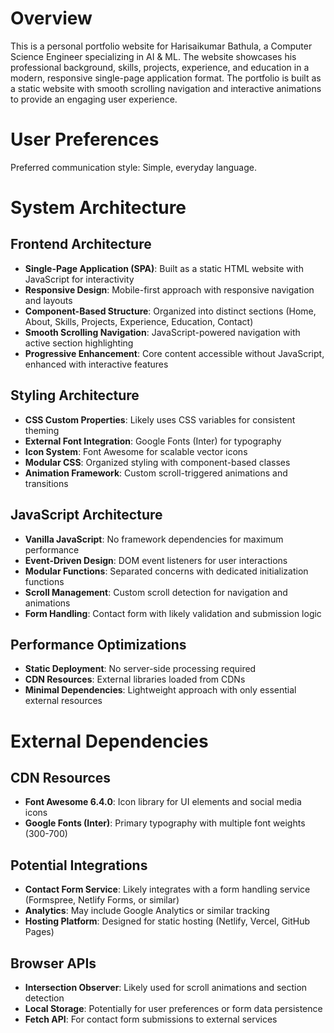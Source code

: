 # Overview

This is a personal portfolio website for Harisaikumar Bathula, a Computer Science Engineer specializing in AI & ML. The website showcases his professional background, skills, projects, experience, and education in a modern, responsive single-page application format. The portfolio is built as a static website with smooth scrolling navigation and interactive animations to provide an engaging user experience.

# User Preferences

Preferred communication style: Simple, everyday language.

# System Architecture

## Frontend Architecture
- **Single-Page Application (SPA)**: Built as a static HTML website with JavaScript for interactivity
- **Responsive Design**: Mobile-first approach with responsive navigation and layouts
- **Component-Based Structure**: Organized into distinct sections (Home, About, Skills, Projects, Experience, Education, Contact)
- **Smooth Scrolling Navigation**: JavaScript-powered navigation with active section highlighting
- **Progressive Enhancement**: Core content accessible without JavaScript, enhanced with interactive features

## Styling Architecture
- **CSS Custom Properties**: Likely uses CSS variables for consistent theming
- **External Font Integration**: Google Fonts (Inter) for typography
- **Icon System**: Font Awesome for scalable vector icons
- **Modular CSS**: Organized styling with component-based classes
- **Animation Framework**: Custom scroll-triggered animations and transitions

## JavaScript Architecture
- **Vanilla JavaScript**: No framework dependencies for maximum performance
- **Event-Driven Design**: DOM event listeners for user interactions
- **Modular Functions**: Separated concerns with dedicated initialization functions
- **Scroll Management**: Custom scroll detection for navigation and animations
- **Form Handling**: Contact form with likely validation and submission logic

## Performance Optimizations
- **Static Deployment**: No server-side processing required
- **CDN Resources**: External libraries loaded from CDNs
- **Minimal Dependencies**: Lightweight approach with only essential external resources

# External Dependencies

## CDN Resources
- **Font Awesome 6.4.0**: Icon library for UI elements and social media icons
- **Google Fonts (Inter)**: Primary typography with multiple font weights (300-700)

## Potential Integrations
- **Contact Form Service**: Likely integrates with a form handling service (Formspree, Netlify Forms, or similar)
- **Analytics**: May include Google Analytics or similar tracking
- **Hosting Platform**: Designed for static hosting (Netlify, Vercel, GitHub Pages)

## Browser APIs
- **Intersection Observer**: Likely used for scroll animations and section detection
- **Local Storage**: Potentially for user preferences or form data persistence
- **Fetch API**: For contact form submissions to external services